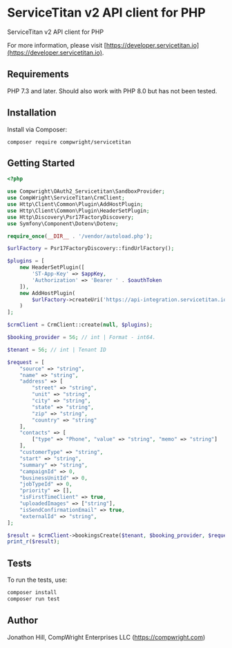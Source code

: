 # ServiceTitan v2 API client for PHP

ServiceTitan v2 API client for PHP

For more information, please visit [https://developer.servicetitan.io](https://developer.servicetitan.io).

## Requirements

PHP 7.3 and later. Should also work with PHP 8.0 but has not been tested.

## Installation

Install via Composer:

```
composer require compwright/servicetitan
```

## Getting Started

```php
<?php

use Compwright\OAuth2_Servicetitan\SandboxProvider;
use CompWright\ServiceTitan\CrmClient;
use Http\Client\Common\Plugin\AddHostPlugin;
use Http\Client\Common\Plugin\HeaderSetPlugin;
use Http\Discovery\Psr17FactoryDiscovery;
use Symfony\Component\Dotenv\Dotenv;

require_once(__DIR__ . '/vendor/autoload.php');

$urlFactory = Psr17FactoryDiscovery::findUrlFactory();

$plugins = [
    new HeaderSetPlugin([
        'ST-App-Key' => $appKey,
        'Authorization' => 'Bearer ' . $oauthToken
    ]),
    new AddHostPlugin(
        $urlFactory->createUri('https://api-integration.servicetitan.io')
    )
];

$crmClient = CrmClient::create(null, $plugins);

$booking_provider = 56; // int | Format - int64.

$tenant = 56; // int | Tenant ID

$request = [
    "source" => "string",
    "name" => "string",
    "address" => [
        "street" => "string",
        "unit" => "string",
        "city" => "string",
        "state" => "string",
        "zip" => "string",
        "country" => "string"
    ],
    "contacts" => [
        ["type" => "Phone", "value" => "string", "memo" => "string"]
    ],
    "customerType" => "string",
    "start" => "string",
    "summary" => "string",
    "campaignId" => 0,
    "businessUnitId" => 0,
    "jobTypeId" => 0,
    "priority" => [],
    "isFirstTimeClient" => true,
    "uploadedImages" => ["string"],
    "isSendConfirmationEmail" => true,
    "externalId" => "string",
];

$result = $crmClient->bookingsCreate($tenant, $booking_provider, $request);
print_r($result);
```

## Tests

To run the tests, use:

```bash
composer install
composer run test
```

## Author

Jonathon Hill, CompWright Enterprises LLC (https://compwright.com)
